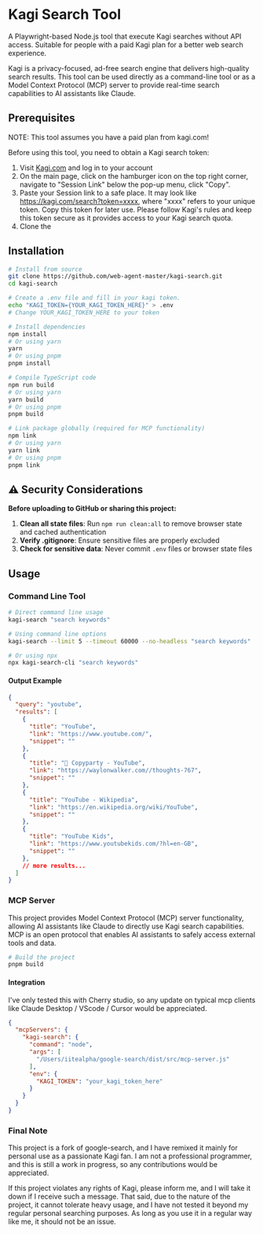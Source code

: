 # Kagi Search Tool

A Playwright-based Node.js tool that execute Kagi searches without API access. Suitable for people with a paid Kagi plan for a better web search experience.

Kagi is a privacy-focused, ad-free search engine that delivers high-quality search results. This tool can be used directly as a command-line tool or as a Model Context Protocol (MCP) server to provide real-time search capabilities to AI assistants like Claude.

## Prerequisites

NOTE: This tool assumes you have a paid plan from kagi.com!

Before using this tool, you need to obtain a Kagi search token:

1. Visit [Kagi.com](https://kagi.com) and log in to your account
2. On the main page, click on the hamburger icon on the top right corner, navigate to "Session Link" below the pop-up menu, click "Copy".
3. Paste your Session link to a safe place. It may look like https://kagi.com/search?token=xxxx, where "xxxx" refers to your unique token. Copy this token for later use. Please follow Kagi's rules and keep this token secure as it provides access to your Kagi search quota. 
4. Clone the 

## Installation

```bash
# Install from source
git clone https://github.com/web-agent-master/kagi-search.git
cd kagi-search

# Create a .env file and fill in your kagi token. 
echo "KAGI_TOKEN={YOUR_KAGI_TOKEN_HERE}" > .env
# Change YOUR_KAGI_TOKEN_HERE to your token

# Install dependencies
npm install
# Or using yarn
yarn
# Or using pnpm
pnpm install

# Compile TypeScript code
npm run build
# Or using yarn
yarn build
# Or using pnpm
pnpm build

# Link package globally (required for MCP functionality)
npm link
# Or using yarn
yarn link
# Or using pnpm
pnpm link
```

## ⚠️ Security Considerations

**Before uploading to GitHub or sharing this project:**

1. **Clean all state files**: Run `npm run clean:all` to remove browser state and cached authentication
2. **Verify .gitignore**: Ensure sensitive files are properly excluded
3. **Check for sensitive data**: Never commit `.env` files or browser state files

## Usage

### Command Line Tool

```bash
# Direct command line usage
kagi-search "search keywords"

# Using command line options
kagi-search --limit 5 --timeout 60000 --no-headless "search keywords"

# Or using npx
npx kagi-search-cli "search keywords"
```

#### Output Example

```json
{
  "query": "youtube",
  "results": [
    {
      "title": "YouTube",
      "link": "https://www.youtube.com/",
      "snippet": ""
    },
    {
      "title": "💭 Copyparty - YouTube",
      "link": "https://waylonwalker.com//thoughts-767",
      "snippet": ""
    },
    {
      "title": "YouTube - Wikipedia",
      "link": "https://en.wikipedia.org/wiki/YouTube",
      "snippet": ""
    },
    {
      "title": "YouTube Kids",
      "link": "https://www.youtubekids.com/?hl=en-GB",
      "snippet": ""
    },
    // more results...
  ]
}
```

### MCP Server

This project provides Model Context Protocol (MCP) server functionality, allowing AI assistants like Claude to directly use Kagi search capabilities. MCP is an open protocol that enables AI assistants to safely access external tools and data.

```bash
# Build the project
pnpm build
```

#### Integration

I've only tested this with Cherry studio, so any update on typical mcp clients like Claude Desktop / VScode / Cursor would be appreciated.

```JSON
{
  "mcpServers": {
    "kagi-search": {
      "command": "node",
      "args": [
        "/Users/iitealpha/google-search/dist/src/mcp-server.js"
      ],
      "env": {
        "KAGI_TOKEN": "your_kagi_token_here"
      }
    }
  }
}
```

### Final Note

This project is a fork of google-search, and I have remixed it mainly for personal use as a passionate Kagi fan. I am not a professional programmer, and this is still a work in progress, so any contributions would be appreciated.

If this project violates any rights of Kagi, please inform me, and I will take it down if I receive such a message. That said, due to the nature of the project, it cannot tolerate heavy usage, and I have not tested it beyond my regular personal searching purposes. As long as you use it in a regular way like me, it should not be an issue.